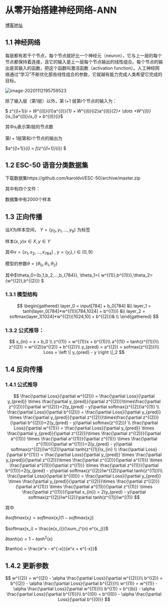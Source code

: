 # 从零开始搭建神经网络-ANN

[博客地址](http://lovemefan.top/blog/2020/11/12/%E4%BB%8E%E9%9B%B6%E5%BC%80%E5%A7%8B%E7%A5%9E%E7%BB%8F%E7%BD%91%E7%BB%9C%E4%B8%80)


## 1.1 神经网络

每层都有若干个节点，每个节点就好比一个神经元（neuron），它与上一层的每个节点都保持着连接，且它的输入是上一层每个节点输出的线性组合。每个节点的输出是其输入的函数，把这个函数叫激活函数（activation function）。人工神经网络通过“学习”不断优化那些线性组合的参数，它就越有能力完成人类希望它完成的目标。

![image-20201112195759523](https://pan-lovemefan.oss-cn-shenzhen.aliyuncs.com/img/image-20201112195759523.png)

除了输入层（第1层）以外，第 l+1 层第i个节点的输入为：

$ z^{(l+1)}_i = W^{(l)}_{i1}a^{(l)}_{1} + W^{(l)}_{i2}a^{(l)}_{2}+ \dots +W^{(l)}_{is_l}a^{(l)}_{s_l} + b^{(l)}_{i}$ 

其中$s_l$表示第$l$层的节点数

第$l+1$层第和i个节点的输出为

$a^{(l+1)}_{i} = f(z^{(l+1)}_{i}) $



## 1.2 ESC-50 语音分类数据集

下载数据集https://github.com/karoldvl/ESC-50/archive/master.zip

其中有四个文件：

数据集中有2000个样本



## 1.3 正向传播

设$X$为样本空间， $Y=\{y_0, y_1 ,...,y_9 \}$ 为标签

样本$(x,y) x\in X ,y \in Y$

其中$x=\{ x_1,x_2,...,x_{784}\}$ , $y=\{y_i \},i \in (0,9]$

模型的参数$\theta = \{ \theta_0,\theta_1,\theta_2 \}$

其中$\theta_0=\{b_1,b_2,...,b_{784}\}, \theta_1=\{ w^{(1)},b^{(1)}\},\theta_2=\{w^{(2)},b^{(2)}\} $



### 1.3.1 模型结构

$$
\begin{gathered}
layer_0 = input[784] + b_0[784] &\\
layer_1 = tanh(layer_0[784]*w^{(1)}[784,1024] + b^{(1)}) &\\
layer_2 = softmax(layer_1[1024]*w^{(2)}[1024,10] + b^{(2)})& \\
\end{gathered}
$$

### 1.3.2 公式推导：

$$
x_{in} = x + b_0 \\
z^{(1)} = w^{(1)}x + b^{(1)}\\
a^{(1)} = tanh(z^{(1)})\\
z^{(2)} = w^{(2)}a^{(2)} + b^{(2)}\\
y_{pred} = a^{(2)} = sofmax(z^{(2)})\\
Loss = \left \| y_{pred} - y  \right \|_2
$$



## 1.4 反向传播

### 1.4.1 公式推导

$$
\frac{\partial Loss}{\partial w^{(2)}} = \frac{\partial Loss}{\partial y_{pred}} \times \frac{\partial y_{pred}}{\partial z^{(2)}}\times\frac{\partial z^{(2)}}{\partial w^{(2)}}=2(y_{pred} - y)\partial softmax(z^{(2)})a^{(1)} \\
\frac{\partial Loss}{\partial b^{(2)}} = \frac{\partial Loss}{\partial y_{pred}} \times \frac{\partial y_{pred}}{\partial z^{(2)}}\times\frac{\partial z^{(2)}}{\partial b^{(2)}}=2(y_{pred} - y)\partial softmax(z^{(2)}) \\
\frac{\partial Loss}{\partial w^{(1)}} = \frac{\partial Loss}{\partial y_{pred}} \times \frac{\partial y_{pred}}{\partial z^{(2)}}\times \frac{\partial z^{(2)}}{\partial a^{(1)}} \times  \frac{\partial a^{(1)}}{\partial z^{(1)}} \times  \frac{\partial z^{(1)}}{\partial w^{(1)}}=2(y_{pred} - y)\partial softmax(z^{(2)})w^{(2)}\partial tanh(z^{(1)})x_{in} \\
\frac{\partial Loss}{\partial b^{(1)}} = \frac{\partial Loss}{\partial y_{pred}} \times \frac{\partial y_{pred}}{\partial z^{(2)}}\times \frac{\partial z^{(2)}}{\partial a^{(1)}} \times  \frac{\partial a^{(1)}}{\partial z^{(1)}} \times  \frac{\partial z^{(1)}}{\partial b^{(1)}}=2(y_{pred} - y)\partial softmax(z^{(2)})w^{(2)}\partial tanh(z^{(1)})\\
\frac{\partial Loss}{\partial b^{(0)}} = \frac{\partial Loss}{\partial y_{pred}} \times \frac{\partial y_{pred}}{\partial z^{(2)}}\times \frac{\partial z^{(2)}}{\partial a^{(1)}} \times  \frac{\partial a^{(1)}}{\partial z^{(1)}} \times  \frac{\partial z^{(1)}}{\partial x_{in}} = 2(y_{pred} - y)\partial softmax(z^{(2)})w^{(2)}\partial tanh(z^{(1)})w^{(1)}
$$

其中

$\partial softmax(x_i)= softmax(x_i)(1-softmax(x_i))$

$softmax(x_i) = \frac{e{x_i}}{\sum_j^{n} e^{x_j}}$

$\partial tanh(x)= 1 - tanh^2(x)$

$tanh(x) = \frac{e^x - e^{-x}}{e^x + e^{-x}}$

## 1.4.2 更新参数

$$
w^{(2)} = w^{(2)} - \alpha \frac{\partial Loss}{\partial w^{(2)}}\\
b^{(2)} = b^{(2)} - \alpha \frac{\partial Loss}{\partial b^{(2)}}\\
w^{(1)} = w^{(1)} - \alpha \frac{\partial Loss}{\partial w^{(1)}}\\
b^{(1)} = b^{(b)} - \alpha \frac{\partial Loss}{\partial b^{(1)}}\\
b^{(0)} = b^{(0)} - \alpha \frac{\partial Loss}{\partial b^{(0)}}
$$
